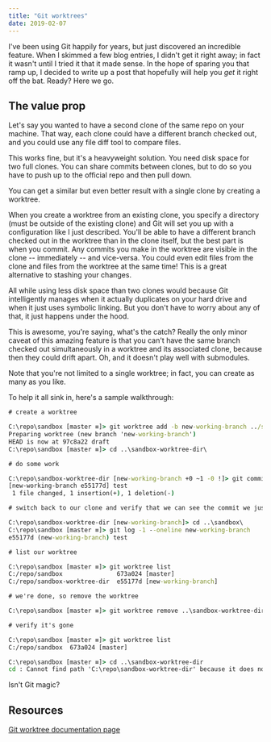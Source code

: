 ```yaml
---
title: "Git worktrees"
date: 2019-02-07
---
```


I've been using Git happily for years, but just discovered an incredible feature.  When I skimmed a few blog entries, I didn't get it right away; in fact it wasn't until I tried it that it made sense.  In the hope of sparing you that ramp up, I decided to write up a post that hopefully will help you *get* it right off the bat.  Ready?  Here we go.

## The value prop

Let's say you wanted to have a second clone of the same repo on your machine. That way, each clone could have a different branch checked out, and you could use any file diff tool to compare files.  

This works fine, but it's a heavyweight solution.  You need disk space for two full clones. You can share commits between clones, but to do so you have to push up to the official repo and then pull down.

You can get a similar but even better result with a single clone by creating a worktree.

When you create a worktree from an existing clone, you specify a directory (must be outside of the existing clone) and Git will set you up with a configuration like I just described. You'll be able to have a different branch checked out in the worktree than in the clone itself, but the best part is when you commit.  Any commits you make in the worktree are visible in the clone -- immediately -- and vice-versa.  You could even edit files from the clone and files from the worktree at the same time!  This is a great alternative to stashing your changes.

All while using less disk space than two clones would because Git intelligently manages when it actually duplicates on your hard drive and when it just uses symbolic linking.  But you don't have to worry about any of that, it just happens under the hood.

This is awesome, you're saying, what's the catch?  Really the only minor caveat of this amazing feature is that you can't have the same branch checked out simultaneously in a worktree and its associated clone, because then they could drift apart.  Oh, and it doesn't play well with submodules.

Note that you're not limited to a single worktree; in fact, you can create as many as you like.

To help it all sink in, here's a sample walkthrough:

```cmd
# create a worktree

C:\repo\sandbox [master ≡]> git worktree add -b new-working-branch ../sandbox-worktree-dir master
Preparing worktree (new branch 'new-working-branch')
HEAD is now at 97c8a22 draft
C:\repo\sandbox [master ≡]> cd ..\sandbox-worktree-dir\

# do some work

C:\repo\sandbox-worktree-dir [new-working-branch +0 ~1 -0 !]> git commit -am 'test'
[new-working-branch e55177d] test
 1 file changed, 1 insertion(+), 1 deletion(-)

# switch back to our clone and verify that we can see the commit we just made

C:\repo\sandbox-worktree-dir [new-working-branch]> cd ..\sandbox\
C:\repo\sandbox [master ≡]> git log -1 --oneline new-working-branch
e55177d (new-working-branch) test

# list our worktree

C:\repo\sandbox [master ≡]> git worktree list
C:/repo/sandbox               673a024 [master]
C:/repo/sandbox-worktree-dir  e55177d [new-working-branch]

# we're done, so remove the worktree

C:\repo\sandbox [master ≡]> git worktree remove ..\sandbox-worktree-dir\

# verify it's gone

C:\repo\sandbox [master ≡]> git worktree list
C:/repo/sandbox  673a024 [master]

C:\repo\sandbox [master ≡]> cd ..\sandbox-worktree-dir
cd : Cannot find path 'C:\repo\sandbox-worktree-dir' because it does not exist.

```

Isn't Git magic?

## Resources

[Git worktree documentation page](https://git-scm.com/docs/git-worktree)

